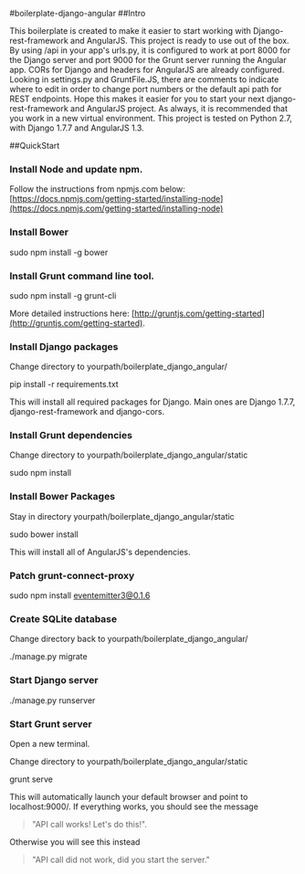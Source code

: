 #boilerplate-django-angular
##Intro

This boilerplate is created to make it easier to start working with Django-rest-framework and AngularJS.  This project is ready to use out of the box.  By using /api in your app's urls.py, it is configured to work at port 8000 for the Django server and port 9000 for the Grunt server running the Angular app.  CORs for Django and headers for AngularJS are already configured.  Looking in settings.py and GruntFile.JS, there are comments to indicate where to edit in order to change port numbers or the default api path for REST endpoints.  Hope this makes it easier for you to start your next django-rest-framework and AngularJS project.  As always, it is recommended that you work in a new virtual environment.  This project is tested on Python 2.7, with Django 1.7.7 and AngularJS 1.3.

##QuickStart

### Install Node and update npm.

Follow the instructions from npmjs.com below:
[https://docs.npmjs.com/getting-started/installing-node](https://docs.npmjs.com/getting-started/installing-node)

### Install Bower

sudo npm install -g bower

### Install Grunt command line tool.

sudo npm install -g grunt-cli

More detailed instructions here: [http://gruntjs.com/getting-started](http://gruntjs.com/getting-started).

### Install Django packages

Change directory to yourpath/boilerplate_django_angular/

pip install -r requirements.txt

This will install all required packages for Django.  Main ones are Django 1.7.7, django-rest-framework and django-cors.

### Install Grunt dependencies

Change directory to yourpath/boilerplate_django_angular/static

sudo npm install

### Install Bower Packages

Stay in directory yourpath/boilerplate_django_angular/static

sudo bower install

This will install all of AngularJS's dependencies.

### Patch grunt-connect-proxy

sudo npm install eventemitter3@0.1.6

### Create SQLite database
Change directory back to yourpath/boilerplate_django_angular/

./manage.py migrate

### Start Django server
./manage.py runserver

### Start Grunt server
Open a new terminal.

Change directory to yourpath/boilerplate_django_angular/static

grunt serve

This will automatically launch your default browser and point to localhost:9000/.  If everything works, you should see the message

> "API call works!  Let's do this!".

Otherwise you will see this instead

> "API call did not work, did you start the server."
